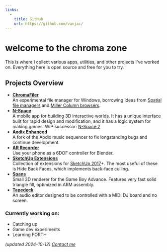 ```yaml
---
links:
  -
    title: GitHub
    url: https://github.com/vanjac/
---
```


# welcome to the chroma zone

This is where I collect various apps, utilities, and other projects I've worked on.
Everything here is open source and free for you to try.

## Projects Overview

- [**ChromaFiler**](/chromafiler/)&nbsp;
  <a hidden class="tech-tag" href="#cpp">#c++</a>
  <a hidden class="tech-tag" href="#win32">#win32</a>  
  An experimental file manager for Windows, borrowing ideas from [Spatial file managers](https://en.wikipedia.org/wiki/Spatial_file_manager) and [Miller Column browsers](https://en.wikipedia.org/wiki/Miller_columns).
- [**N-Space**](/voxel-editor/)&nbsp;
  <a hidden class="tech-tag" href="#c-sharp">#c sharp</a>
  <a hidden class="tech-tag" href="#unity">#unity</a>
  <a hidden class="tech-tag" href="#3d">#3d</a>  
  A mobile app for building 3D interactive worlds. It has a unique interface built for rapid design and modification, and it has a logic system for making games. WIP successor: [N-Space 2](https://www.reddit.com/r/nspace/comments/10utdja/nspace_2_progress_update/)
- [**Aodix Enhanced**](/aodix-enhanced/)&nbsp;
  <a hidden class="tech-tag" href="#cpp">#c++</a>
  <a hidden class="tech-tag" href="#x86">#x86</a>
  <a hidden class="tech-tag" href="#assembly">#assembly</a>
  <a hidden class="tech-tag" href="#reverse-eng">#reverse eng</a>  
  A fork of the Aodix music sequencer to fix longstanding bugs and continue development.
- [**AR Recorder**](/ar-recorder/)&nbsp;
  <a hidden class="tech-tag" href="#c-sharp">#c sharp</a>
  <a hidden class="tech-tag" href="#python">#python</a>
  <a hidden class="tech-tag" href="#unity">#unity</a>
  <a hidden class="tech-tag" href="#blender">#blender</a>
  <a hidden class="tech-tag" href="#3d">#3d</a>  
  Use your phone as a 6DOF controller for Blender.
- [**SketchUp Extensions**](/su-extensions/)&nbsp;
  <a hidden class="tech-tag" href="#ruby">#ruby</a>
  <a hidden class="tech-tag" href="#3d">#3d</a>  
  Collection of extensions for [SketchUp 2017](https://help.sketchup.com/en/downloading-older-versions)+. The most useful of these is Hide Back Faces, which implements back-face culling.
- [**Spans**](/spans/)&nbsp;
  <a hidden class="tech-tag" href="#arm">#arm</a>
  <a hidden class="tech-tag" href="#assembly">#assembly</a>
  <a hidden class="tech-tag" href="#3d">#3d</a>  
  Small 3D renderer for the Game Boy Advance. Features very fast solid triangle fill, optimized in ARM assembly.
- [**Tapedeck**](/tapedeck/)&nbsp;
  <a hidden class="tech-tag" href="#c">#c</a>
  <a hidden class="tech-tag" href="#linux">#linux</a>
  <a hidden class="tech-tag" href="#audio">#audio</a>  
  An audio editor designed to be controlled with a MIDI DJ board and no screen.

### Currently working on:

- Catching up
- Game dev experiments
- Learning FORTH

_(updated 2024-10-12) [Contact me](/contact)_

<!--This website can be converted into a resume if I'm really desparate:-->
<!--<span style="float:right;"><input type="checkbox" id="show-tags"><label for="show-tags">Resume mode</label></span>-->
